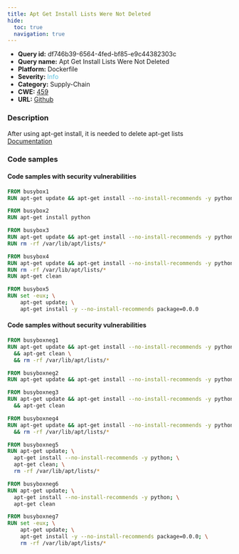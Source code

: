 ```yaml
---
title: Apt Get Install Lists Were Not Deleted
hide:
  toc: true
  navigation: true
---
```


<style>
  .highlight .hll {
    background-color: #ff171742;
  }
  .md-content {
    max-width: 1100px;
    margin: 0 auto;
  }
</style>

-   **Query id:** df746b39-6564-4fed-bf85-e9c44382303c
-   **Query name:** Apt Get Install Lists Were Not Deleted
-   **Platform:** Dockerfile
-   **Severity:** <span style="color:#5bc0de">Info</span>
-   **Category:** Supply-Chain
-   **CWE:** <a href="https://cwe.mitre.org/data/definitions/459.html" onclick="newWindowOpenerSafe(event, 'https://cwe.mitre.org/data/definitions/459.html')">459</a>
-   **URL:** [Github](https://github.com/Checkmarx/kics/tree/master/assets/queries/dockerfile/apt_get_install_lists_were_not_deleted)

### Description
After using apt-get install, it is needed to delete apt-get lists<br>
[Documentation](https://docs.docker.com/develop/develop-images/dockerfile_best-practices/)

### Code samples
#### Code samples with security vulnerabilities
```dockerfile title="Positive test num. 1 - dockerfile file" hl_lines="8 2 12 5"
FROM busybox1
RUN apt-get update && apt-get install --no-install-recommends -y python

FROM busybox2
RUN apt-get install python

FROM busybox3
RUN apt-get update && apt-get install --no-install-recommends -y python
RUN rm -rf /var/lib/apt/lists/*

FROM busybox4
RUN apt-get update && apt-get install --no-install-recommends -y python
RUN rm -rf /var/lib/apt/lists/*
RUN apt-get clean

```
```dockerfile title="Positive test num. 2 - dockerfile file" hl_lines="2"
FROM busybox5
RUN set -eux; \
	apt-get update; \
	apt-get install -y --no-install-recommends package=0.0.0

```


#### Code samples without security vulnerabilities
```dockerfile title="Negative test num. 1 - dockerfile file"
FROM busyboxneg1
RUN apt-get update && apt-get install --no-install-recommends -y python \
  && apt-get clean \
  && rm -rf /var/lib/apt/lists/*

FROM busyboxneg2
RUN apt-get update && apt-get install --no-install-recommends -y python && apt-get clean

FROM busyboxneg3
RUN apt-get update && apt-get install --no-install-recommends -y python \
  && apt-get clean

FROM busyboxneg4
RUN apt-get update && apt-get install --no-install-recommends -y python \
  && rm -rf /var/lib/apt/lists/*

```
```dockerfile title="Negative test num. 2 - dockerfile file"
FROM busyboxneg5
RUN apt-get update; \
  apt-get install --no-install-recommends -y python; \
  apt-get clean; \
  rm -rf /var/lib/apt/lists/*

FROM busyboxneg6
RUN apt-get update; \
  apt-get install --no-install-recommends -y python; \
  apt-get clean

FROM busyboxneg7
RUN set -eux; \
	apt-get update; \
	apt-get install -y --no-install-recommends package=0.0.0; \
	rm -rf /var/lib/apt/lists/*

```
